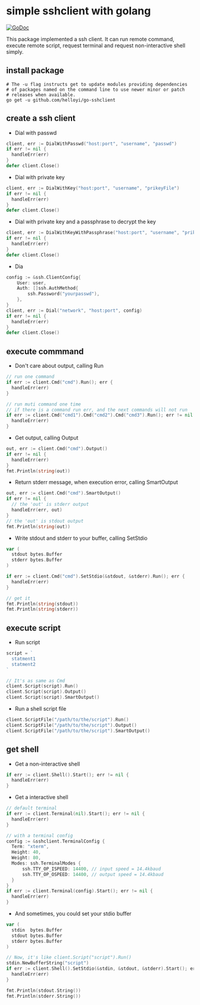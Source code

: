 # simple sshclient with golang

[![GoDoc](https://godoc.org/github.com/helloyi/go-sshclient?status.svg)](https://godoc.org/github.com/helloyi/go-sshclient)

This package implemented a ssh client. It can run remote command, execute
remote script, request terminal and request non-interactive shell simply.

## install package

```shell
# The -u flag instructs get to update modules providing dependencies
# of packages named on the command line to use newer minor or patch
# releases when available.
go get -u github.com/helloyi/go-sshclient
```

## create a ssh client

+ Dial with passwd

```go
client, err := DialWithPasswd("host:port", "username", "passwd")
if err != nil {
  handleErr(err)
}
defer client.Close()
```

+ Dial with private key

```go
client, err := DialWithKey("host:port", "username", "prikeyFile")
if err != nil {
  handleErr(err)
}
defer client.Close()
```

+ Dial with private key and a passphrase to decrypt the key

```go
client, err := DialWithKeyWithPassphrase("host:port", "username", "prikeyFile", "my-passphrase"))
if err != nil {
  handleErr(err)
}
defer client.Close()
```

+ Dia

```go
config := &ssh.ClientConfig{
	User: user,
	Auth: []ssh.AuthMethod{
		ssh.Password("yourpasswd"),
	},
}
client, err := Dial("network", "host:port", config)
if err != nil {
  handleErr(err)
}
defer client.Close()
```

## execute commmand

+ Don't care about output, calling Run

```go
// run one command
if err := client.Cmd("cmd").Run(); err {
  handleErr(err)
}

// run muti command one time
// if there is a command run err, and the next commands will not run
if err := client.Cmd("cmd1").Cmd("cmd2").Cmd("cmd3").Run(); err != nil {
  handleErr(err)
}
```

+ Get output, calling Output

```go
out, err := client.Cmd("cmd").Output()
if err != nil {
  handleErr(err)
}
fmt.Println(string(out))
```

+ Return stderr message, when execution error, calling SmartOutput

```go
out, err := client.Cmd("cmd").SmartOutput()
if err != nil {
  // the 'out' is stderr output
  handleErr(err, out)
}
// the 'out' is stdout output
fmt.Println(string(out))
```

+ Write stdout and stderr to your buffer, calling SetStdio

```go
var (
  stdout bytes.Buffer
  stderr bytes.Buffer
)

if err := client.Cmd("cmd").SetStdio(&stdout, &stderr).Run(); err {
  handleErr(err)
}

// get it
fmt.Println(string(stdout))
fmt.Println(string(stderr))
```

## execute script

+ Run script

```go
script = `
  statment1
  statment2
`

// It's as same as Cmd
client.Script(script).Run()
client.Script(script).Output()
client.Script(script).SmartOutput()
```

+ Run a shell script file

```go
client.ScriptFile("/path/to/the/script").Run()
client.ScriptFile("/path/to/the/script").Output()
client.ScriptFile("/path/to/the/script").SmartOutput()
```

## get shell

+ Get a non-interactive shell

```go
if err := client.Shell().Start(); err != nil {
  handleErr(err)
}
```

+ Get a interactive shell

```go
// default terminal
if err := client.Terminal(nil).Start(); err != nil {
  handleErr(err)
}

// with a terminal config
config := &sshclient.TerminalConfig {
  Term: "xterm",
  Height: 40,
  Weight: 80,
  Modes: ssh.TerminalModes {
	  ssh.TTY_OP_ISPEED: 14400, // input speed = 14.4kbaud
	  ssh.TTY_OP_OSPEED: 14400, // output speed = 14.4kbaud
  }
}
if err := client.Terminal(config).Start(); err != nil {
  handleErr(err)
}
```

+ And sometimes, you could set your stdio buffer

```go
var (
  stdin  bytes.Buffer
  stdout bytes.Buffer
  stderr bytes.Buffer
)

// Now, it's like client.Script("script").Run()
stdin.NewBufferString("script")
if err := client.Shell().SetStdio(&stdin, &stdout, &stderr).Start(); err != nil {
  handleErr(err)
}

fmt.Println(stdout.String())
fmt.Println(stderr.String())
```